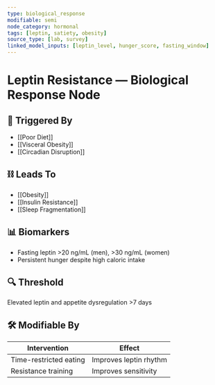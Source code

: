 ```yaml
---
type: biological_response
modifiable: semi
node_category: hormonal
tags: [leptin, satiety, obesity]
source_type: [lab, survey]
linked_model_inputs: [leptin_level, hunger_score, fasting_window]
---
```


# Leptin Resistance — Biological Response Node

## 🔁 Triggered By
- [[Poor Diet]]
- [[Visceral Obesity]]
- [[Circadian Disruption]]

## ⛓ Leads To
- [[Obesity]]
- [[Insulin Resistance]]
- [[Sleep Fragmentation]]

## 📊 Biomarkers
- Fasting leptin >20 ng/mL (men), >30 ng/mL (women)
- Persistent hunger despite high caloric intake

## 🔍 Threshold
Elevated leptin and appetite dysregulation >7 days

## 🛠 Modifiable By
| Intervention                | Effect                 |
|-----------------------------|------------------------|
| Time-restricted eating      | Improves leptin rhythm |
| Resistance training         | Improves sensitivity   |
